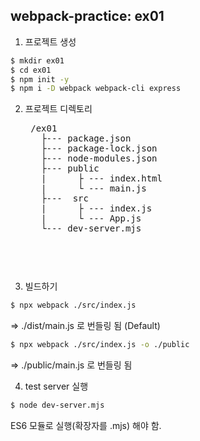 ## webpack-practice: ex01
1. 프로젝트 생성
```bash
$ mkdir ex01
$ cd ex01
$ npm init -y
$ npm i -D webpack webpack-cli express
```

2. 프로젝트 디렉토리
    <pre>
    /ex01
      ├--- package.json
      ├--- package-lock.json
      ├--- node-modules.json
      ├--- public
      |      ├ --- index.html  
      |      └ --- main.js  
      ├---  src
      |      ├ --- index.js
      |      └ --- App.js
      └--- dev-server.mjs
    <pre>

3. 빌드하기
```bash
$ npx webpack ./src/index.js
```
=> ./dist/main.js 로 번들링 됨 (Default)

```bash
$ npx webpack ./src/index.js -o ./public
```
=> ./public/main.js 로 번들링 됨

4. test server 실행
```bash
$ node dev-server.mjs
```
ES6 모듈로 실행(확장자를 .mjs) 해야 함.


